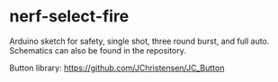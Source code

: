 # nerf-select-fire
Arduino sketch for safety, single shot, three round burst, and full auto. Schematics can also be found in the repository.

Button library: https://github.com/JChristensen/JC_Button
